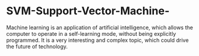 # SVM-Support-Vector-Machine-
Machine learning is an application of artificial intelligence, which allows the computer to operate in a self-learning mode, without being explicitly programmed. It is a very interesting and complex topic, which could drive the future of technology.
